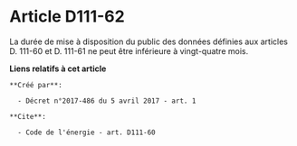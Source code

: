 # Article D111-62

La durée de mise à disposition du public des données définies aux articles D. 111-60 et D. 111-61 ne peut être inférieure à
vingt-quatre mois.

**Liens relatifs à cet article**

	**Créé par**:

	  - Décret n°2017-486 du 5 avril 2017 - art. 1

	**Cite**:

	  - Code de l'énergie - art. D111-60
